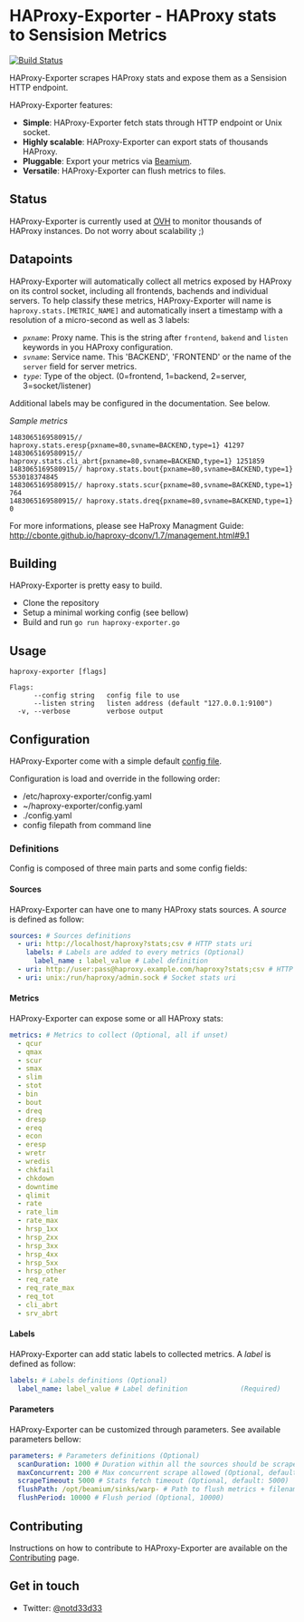# HAProxy-Exporter - HAProxy stats to Sensision Metrics
[![Build Status](https://travis-ci.org/runabove/haproxy-exporter.svg?branch=master)](https://travis-ci.org/runabove/haproxy-exporter)

HAProxy-Exporter scrapes HAProxy stats and expose them as a Sensision HTTP endpoint.

HAProxy-Exporter features:
 - **Simple**: HAProxy-Exporter fetch stats through HTTP endpoint or Unix socket.
 - **Highly scalable**: HAProxy-Exporter can export stats of thousands HAProxy.
 - **Pluggable**: Export your metrics via [Beamium](https://github.com/runabove/beamium).
 - **Versatile**: HAProxy-Exporter can flush metrics to files.

## Status

HAProxy-Exporter is currently used at [OVH](https://www.ovh.com) to monitor thousands of HAProxy instances.
Do not worry about scalability ;)

## Datapoints

HAProxy-Exporter will automatically collect all metrics exposed by HAProxy on its
control socket, including all frontends, bachends and individual servers. To help
classify these metrics, HAProxy-Exporter will name is ``haproxy.stats.[METRIC_NAME]`` and
automatically insert a timestamp with a resolution of a micro-second as well as 3 labels:

- *``pxname``*: Proxy name. This is the string after ``frontend``, ``bakend`` and ``listen`` keywords in you HAProxy configuration.
- *``svname``*: Service name. This 'BACKEND', 'FRONTEND' or the name of the ``server`` field for server metrics.
- *``type``*: Type of the object. (0=frontend, 1=backend, 2=server, 3=socket/listener)

Additional labels may be configured in the documentation. See below.

*Sample metrics*
```
1483065169580915// haproxy.stats.eresp{pxname=80,svname=BACKEND,type=1} 41297
1483065169580915// haproxy.stats.cli_abrt{pxname=80,svname=BACKEND,type=1} 1251859
1483065169580915// haproxy.stats.bout{pxname=80,svname=BACKEND,type=1} 553018374845
1483065169580915// haproxy.stats.scur{pxname=80,svname=BACKEND,type=1} 764
1483065169580915// haproxy.stats.dreq{pxname=80,svname=BACKEND,type=1} 0
```

For more informations, please see HaProxy Managment Guide: http://cbonte.github.io/haproxy-dconv/1.7/management.html#9.1

## Building

HAProxy-Exporter is pretty easy to build.
 - Clone the repository
 - Setup a minimal working config (see bellow)
 - Build and run `go run haproxy-exporter.go`

## Usage
```
haproxy-exporter [flags]

Flags:
      --config string   config file to use
      --listen string   listen address (default "127.0.0.1:9100")
  -v, --verbose         verbose output
```

## Configuration
HAProxy-Exporter come with a simple default [config file](config.yaml).

Configuration is load and override in the following order:
 - /etc/haproxy-exporter/config.yaml
 - ~/haproxy-exporter/config.yaml
 - ./config.yaml
 - config filepath from command line

### Definitions
Config is composed of three main parts and some config fields:

#### Sources
HAProxy-Exporter can have one to many HAProxy stats sources. A *source* is defined as follow:
``` yaml
sources: # Sources definitions
  - uri: http://localhost/haproxy?stats;csv # HTTP stats uri
    labels: # Labels are added to every metrics (Optional)
      label_name : label_value # Label definition
  - uri: http://user:pass@haproxy.example.com/haproxy?stats;csv # HTTP with basic auth stats uri
  - uri: unix:/run/haproxy/admin.sock # Socket stats uri
```

#### Metrics
HAProxy-Exporter can expose some or all HAProxy stats:
``` yaml
metrics: # Metrics to collect (Optional, all if unset)
  - qcur
  - qmax
  - scur
  - smax
  - slim
  - stot
  - bin
  - bout
  - dreq
  - dresp
  - ereq
  - econ
  - eresp
  - wretr
  - wredis
  - chkfail
  - chkdown
  - downtime
  - qlimit
  - rate
  - rate_lim
  - rate_max
  - hrsp_1xx
  - hrsp_2xx
  - hrsp_3xx
  - hrsp_4xx
  - hrsp_5xx
  - hrsp_other
  - req_rate
  - req_rate_max
  - req_tot
  - cli_abrt
  - srv_abrt
```

#### Labels
HAProxy-Exporter can add static labels to collected metrics. A *label* is defined as follow:
``` yaml
labels: # Labels definitions (Optional)
  label_name: label_value # Label definition             (Required)
```

#### Parameters
HAProxy-Exporter can be customized through parameters. See available parameters bellow:
``` yaml
parameters: # Parameters definitions (Optional)
  scanDuration: 1000 # Duration within all the sources should be scraped (Optional, default: 1000)
  maxConcurrent: 200 # Max concurrent scrape allowed (Optional, default: 50)
  scrapeTimeout: 5000 # Stats fetch timeout (Optional, default: 5000)
  flushPath: /opt/beamium/sinks/warp- # Path to flush metrics + filename header (Optional, default: no flush)
  flushPeriod: 10000 # Flush period (Optional, 10000)
```

## Contributing
Instructions on how to contribute to HAProxy-Exporter are available on the [Contributing][Contributing] page.

## Get in touch

- Twitter: [@notd33d33](https://twitter.com/notd33d33)

[Contributing]: CONTRIBUTING.md
